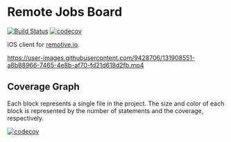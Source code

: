 # Remote Jobs Board

[![Build Status](https://app.bitrise.io/app/2bed037c57b85fb7/status.svg?token=0K_S9wGnln-piBGkZ_GlbA&branch=development)](https://app.bitrise.io/app/2bed037c57b85fb7) [![codecov](https://codecov.io/gh/dsk1306/remoteJobsBoard/branch/development/graph/badge.svg?token=ObBUzKmtH2)](https://codecov.io/gh/dsk1306/remoteJobsBoard)

iOS client for [remotive.io](https://remotive.io).

https://user-images.githubusercontent.com/9428706/131908551-a8b88966-7465-4e8b-af70-fd21d618d2fb.mp4

## Coverage Graph

Each block represents a single file in the project. The size and color of each block is represented by the number of statements and the coverage, respectively.

[![codecov](https://codecov.io/gh/dsk1306/remoteJobsBoard/branch/development/graphs/tree.svg?token=ObBUzKmtH2)](https://codecov.io/gh/dsk1306/remoteJobsBoard/branch/development)
